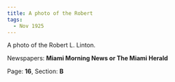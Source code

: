 ```yaml
---  
title: A photo of the Robert  
tags:  
  - Nov 1925  
---  
```

  
A photo of the Robert L. Linton.  
  
Newspapers: **Miami Morning News or The Miami Herald**  
  
Page: **16**, Section: **B** 
